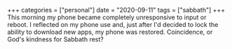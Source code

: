 +++
categories = ["personal"]
date = "2020-09-11"
tags = ["sabbath"]
+++
This morning my phone became completely unresponsive to input or reboot. I reflected on my phone use and, just after I'd decided to lock the ability to download new apps, my phone was restored. Coincidence, or God's kindness for Sabbath rest?
